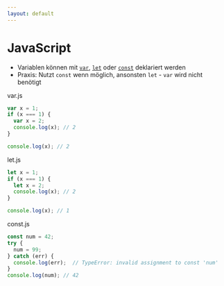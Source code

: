```yaml
---
layout: default
---
```


# JavaScript <SubHeading text="var, let, const"/>

<div class="grid grid-cols-12 gap-6">
<div class="col-span-12">

- Variablen können mit [`var`](https://developer.mozilla.org/en-US/docs/Web/JavaScript/Reference/Statements/var), [`let`](https://developer.mozilla.org/en-US/docs/Web/JavaScript/Reference/Statements/let) oder [`const`](https://developer.mozilla.org/en-US/docs/Web/JavaScript/Reference/Statements/const) deklariert werden
- Praxis: Nutzt `const` wenn möglich, ansonsten `let` - `var` wird nicht benötigt

</div>
<div class="col-span-6">

<Filename>var.js</Filename>

<!-- prettier-ignore-start -->

```js
var x = 1;
if (x === 1) {
  var x = 2;
  console.log(x); // 2
}

console.log(x); // 2
```

<!-- prettier-ignore-end -->

</div>
<div class="col-span-6">

<Filename>let.js</Filename>

<!-- prettier-ignore-start -->

```js
let x = 1;
if (x === 1) {
  let x = 2;
  console.log(x); // 2
}

console.log(x); // 1
```

<!-- prettier-ignore-end -->

</div>
<div class="col-span-12">

<Filename>const.js</Filename>

<!-- prettier-ignore-start -->

```js
const num = 42;
try {
  num = 99;
} catch (err) {
  console.log(err);  // TypeError: invalid assignment to const 'num'
}
console.log(num); // 42
```

<!-- prettier-ignore-end -->

</div>
</div>

<PageNumber/>
